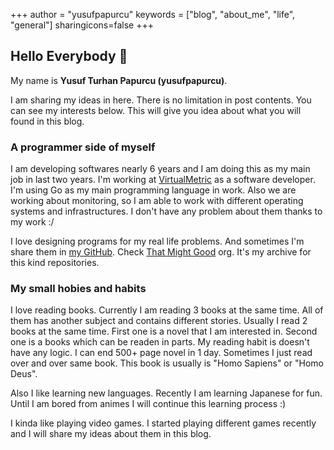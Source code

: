 +++
author = "yusufpapurcu"
keywords = ["blog", "about_me", "life", "general"]
sharingicons=false
+++

## Hello Everybody 👋
My name is **Yusuf Turhan Papurcu (yusufpapurcu)**. 

I am sharing my ideas in here. There is no limitation in post contents. You can see my interests below. This will give you idea about what you will found in this blog.

### A programmer side of myself
I am developing softwares nearly 6 years and I am doing this as my main job in last two years. I'm working at [VirtualMetric](https://www.virtualmetric.com/) as a software developer. I'm using Go as my main programming language in work. Also we are working about monitoring, so I am able to work with different operating systems and infrastructures. I don't have any problem about them thanks to my work :/

I love designing programs for my real life problems. And sometimes I'm share them in [my GitHub](https://github.com/yusufpapurcu). Check [That Might Good](https://github.com/thatmightgood) org. It's my archive for this kind repositories.

### My small hobies and habits
I love reading books. Currently I am reading 3 books at the same time. All of them has another subject and contains different stories. Usually I read 2 books at the same time. First one is a novel that I am interested in. Second one is a books which can be readen in parts. My reading habit is doesn't have any logic. I can end 500+ page novel in 1 day. Sometimes I just read over and over same book. This book is usually is "Homo Sapiens" or "Homo Deus".

Also I like learning new languages. Recently I am learning Japanese for fun. Until I am bored from animes I will continue this learning process :)

I kinda like playing video games. I started playing different games recently and I will share my ideas about them in this blog. 
